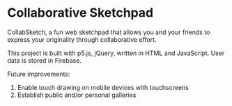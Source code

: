 <h1>Collaborative Sketchpad</h1>
  <p>CollabSketch, a fun web sketchpad that allows you and your friends to express your originality through collaborative effort.</p>
  <p>This project is built with p5.js, jQuery, written in HTML and JavaScript. User data is stored in Firebase.</p>

<p>Future improvements:
<ol>
  <li>Enable touch drawing on mobile devices with touchscreens</li>
  <li>Establish public and/or personal galleries</li>
</ol>
</p>
